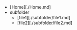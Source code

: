 - [Home][./Home.md]
- subfolder
    - [file1][./subfolder/file1.md]
    - [file2][./subfolder/file2.md]